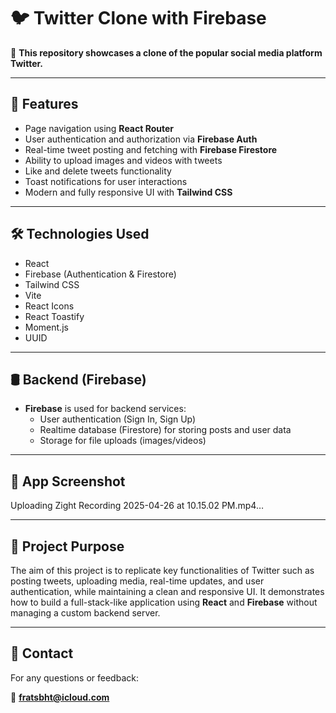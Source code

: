 # 🐦 Twitter Clone with Firebase

🔗 **This repository showcases a clone of the popular social media platform Twitter.**

---

## 🚀 Features

- Page navigation using **React Router**  
- User authentication and authorization via **Firebase Auth**  
- Real-time tweet posting and fetching with **Firebase Firestore**  
- Ability to upload images and videos with tweets  
- Like and delete tweets functionality  
- Toast notifications for user interactions  
- Modern and fully responsive UI with **Tailwind CSS**  

---

## 🛠️ Technologies Used

- React  
- Firebase (Authentication & Firestore)  
- Tailwind CSS  
- Vite  
- React Icons  
- React Toastify  
- Moment.js  
- UUID  

---

## 🛢️ Backend (Firebase)

- **Firebase** is used for backend services:  
  - User authentication (Sign In, Sign Up)  
  - Realtime database (Firestore) for storing posts and user data  
  - Storage for file uploads (images/videos)

---

## 📸 App Screenshot



Uploading Zight Recording 2025-04-26 at 10.15.02 PM.mp4…



---

## 📝 Project Purpose

The aim of this project is to replicate key functionalities of Twitter such as posting tweets, uploading media, real-time updates, and user authentication, while maintaining a clean and responsive UI. It demonstrates how to build a full-stack-like application using **React** and **Firebase** without managing a custom backend server.

---

## 📩 Contact

For any questions or feedback:

📧 **fratsbht@icloud.com**
